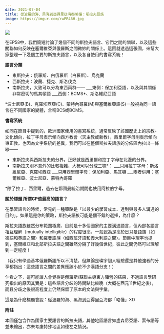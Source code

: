 ```yaml
---
date: 2021-07-04
title: 從波羅的海、黑海到亞得里亞海都略懂：斯拉夫語族
image: https://imgur.com/rwPR46H.jpg
---
```


![](https://imgur.com/rwPR46H.jpg)

在EP58中，我們簡短討論了幾個不同的斯拉夫語言、它們之間的關聯，以及這些關聯如何反映在塞爾維亞與俄羅斯之間微妙的關係上。這回就透過這張圖，來幫大家整理一下幾個主要的斯拉夫語言，以及各自使用的書寫系統！

**語言分類**

- 東斯拉夫：俄羅斯、白俄羅斯（白羅斯）、烏克蘭
- 西斯拉夫：波蘭、捷克、斯洛伐克
- 南斯拉夫，大致可以分為東西兩群——
___東側：保加利亞語，以及與其關係非常密切的馬其頓語
___西側：BCMS*、斯洛維尼亞語

*波士尼亞(B)、克羅埃西亞(C)、蒙特內哥羅(M)與塞爾維亞語(S)一般視為同一語言在不同國家的變體，合稱BCS或BCMS。

**書寫系統**

如同在節目中提到的，歐洲國家使用的書寫系統，通常反映了該國歷史上的宗教-文化傾向，拉丁字母表示傾向西方教會（天主教或新教），西里爾字母則表示傾向東正教。也因為文字系統的差異，我們可以在整個斯拉夫語族的分佈區內拉出一條線——

- 東斯拉夫與西斯拉夫的分界，正好就是西里爾和拉丁字母在北邊的分界。
- 南斯拉夫則不意外的比較複雜，大概可以分成三塊*：
___只用拉丁字母：斯洛維尼亞、克羅埃西亞
___只用西里爾字母：保加利亞、馬其頓
___兩者併用：塞爾維亞、波士尼亞、蒙特內哥羅

*除了拉丁、西里爾，過去在鄂圖曼統治期間也使用阿拉伯字母。

**關於標題 所謂CP值最高的語言？**

在學習語言的時候，常見的一種策略是「以最少的學習成本、達到與最多人溝通的目的」。如果這是你的策略，斯拉夫語族可能是個不錯的選擇，為什麼？

斯拉夫語族雖然分布範圍極廣、目前是十多個國家的主要溝通語言，但內部各語言相互理解（mutually intelligible）的程度很高，一般認為是高於日耳曼語族（如德語和英語之間）和羅曼語族（如西班牙語和義大利語之間）。節目中璨宇也提到，塞爾維亞和北部斯拉夫語之間雖然分隔了好幾個世紀，彼此之間仍然可以理解到一定程度！

（我只有學過基本俄羅斯語所以不清楚，但無論是璨宇個人經驗還是其他強者的分享都指出：這些語言之間的差異應該小於不少漢語分支！）

乍看之下，這可能讓人會覺得是俄羅斯/蘇聯主導東方陣營的結果，不過語言學研究指出的原因其實是：這些語言分歧的時間點比較晚（大概在西元11世紀之後），而且分歧之後很高程度上仍然保留了原本的文法與字彙。

這是為什麼標題會說：從波羅的海、黑海到亞得里亞海都「略懂」XD

**附註**

本圖僅包含作為國家主要語言的斯拉夫語，其他地區語言如盧森尼亞語、索布語等並未繪出，亦未考慮特殊地區如德左之情況。